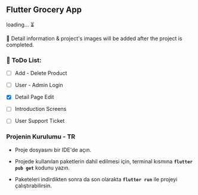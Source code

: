## **Flutter Grocery App**

loading... ⏳

📌 Detail information & project's images will be added after the project is completed. 

### 📌 **ToDo List**:  
- [ ] Add - Delete Product
- [ ] User - Admin Login
- [X] Detail Page Edit
- [ ] Introduction Screens
- [ ] User Support Ticket


### Projenin Kurulumu - TR

- Proje dosyasını bir IDE'de açın.

- Projede kullanılan paketlerin dahil edilmesi için, terminal kısmına **`flutter pub get`** kodunu yazın. 

- Paketeleri indirdikten sonra da son olarakta **`flutter run`** ile projeyi çalıştırabilirsin.
